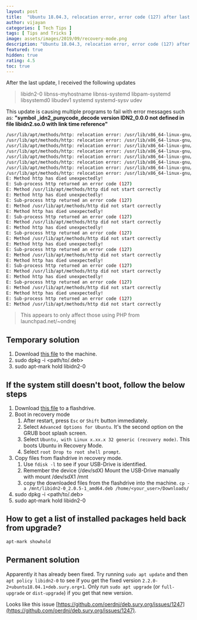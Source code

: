 ```yaml
---
layout: post
title:  "Ubuntu 18.04.3, relocation error, error code (127) after last updates"
author: vijayan
categories: [ Tech Tips ]
tags: [ Tips and Tricks ]
image: assets/images/2019/09/recovery-mode.png
description: "Ubuntu 18.04.3, relocation error, error code (127) after last updates."
featured: true
hidden: true
rating: 4.5
toc: true
---
```

After the last update, I received the following updates

> libidn2-0 libnss-myhostname libnss-systemd libpam-systemd libsystemd0 libudev1 systemd systemd-sysv udev

This update is causing multiple programs to fail with error messages such as:
**"symbol _idn2_punycode_decode version IDN2_0.0.0 not defined in file libidn2.so.0 with link time reference"**

```sh
/usr/lib/apt/methods/http: relocation error: /usr/lib/x86_64-linux-gnu/libgnutls.so.30: symbol _idn2_punycode_decode version IDN2_0.0.0 not defined in file libidn2.so.0 with link time reference
/usr/lib/apt/methods/http: relocation error: /usr/lib/x86_64-linux-gnu/libgnutls.so.30: symbol _idn2_punycode_decode version IDN2_0.0.0 not defined in file libidn2.so.0 with link time reference
/usr/lib/apt/methods/http: relocation error: /usr/lib/x86_64-linux-gnu/libgnutls.so.30: symbol _idn2_punycode_decode version IDN2_0.0.0 not defined in file libidn2.so.0 with link time reference
/usr/lib/apt/methods/http: relocation error: /usr/lib/x86_64-linux-gnu/libgnutls.so.30: symbol _idn2_punycode_decode version IDN2_0.0.0 not defined in file libidn2.so.0 with link time reference
/usr/lib/apt/methods/http: relocation error: /usr/lib/x86_64-linux-gnu/libgnutls.so.30: symbol _idn2_punycode_decode version IDN2_0.0.0 not defined in file libidn2.so.0 with link time reference
/usr/lib/apt/methods/http: relocation error: /usr/lib/x86_64-linux-gnu/libgnutls.so.30: symbol _idn2_punycode_decode version IDN2_0.0.0 not defined in file libidn2.so.0 with link time reference
/usr/lib/apt/methods/http: relocation error: /usr/lib/x86_64-linux-gnu/libgnutls.so.30: symbol _idn2_punycode_decode version IDN2_0.0.0 not defined in file libidn2.so.0 with link time reference
/usr/lib/apt/methods/http: relocation error: /usr/lib/x86_64-linux-gnu/libgnutls.so.30: symbol _idn2_punycode_decode version IDN2_0.0.0 not defined in file libidn2.so.0 with link time reference
E: Method http has died unexpectedly!
E: Sub-process http returned an error code (127)
E: Method /usr/lib/apt/methods/http did not start correctly
E: Method http has died unexpectedly!
E: Sub-process http returned an error code (127)
E: Method /usr/lib/apt/methods/http did not start correctly
E: Method http has died unexpectedly!
E: Sub-process http returned an error code (127)
E: Method /usr/lib/apt/methods/http did not start correctly
E: Method http has died unexpectedly!
E: Sub-process http returned an error code (127)
E: Method /usr/lib/apt/methods/http did not start correctly
E: Method http has died unexpectedly!
E: Sub-process http returned an error code (127)
E: Method /usr/lib/apt/methods/http did not start correctly
E: Method http has died unexpectedly!
E: Sub-process http returned an error code (127)
E: Method /usr/lib/apt/methods/http did not start correctly
E: Method http has died unexpectedly!
E: Sub-process http returned an error code (127)
E: Method /usr/lib/apt/methods/http did not start correctly
E: Method http has died unexpectedly!
E: Sub-process http returned an error code (127)
E: Method /usr/lib/apt/methods/http did not start correctly
```

> This appears to only affect those using PHP from launchpad.net/~ondrej

## Temporary solution

1. Download [this file](http://ftp.us.debian.org/debian/pool/main/libi/libidn2/libidn2-0_2.0.5-1_amd64.deb "libidn2-0_2.0.5-1_amd64.deb") to the machine.
2. sudo dpkg -i <path/to/.deb>
3. sudo apt-mark hold libidn2-0

## If the system still doesn't boot, follow the below steps

1. Download [this file](http://ftp.us.debian.org/debian/pool/main/libi/libidn2/libidn2-0_2.0.5-1_amd64.deb "libidn2-0_2.0.5-1_amd64.deb") to a flashdrive.
2. Boot in recovery mode
   1. After restart, press `Esc` or `Shift` button immediately.
   2. Select `Advanced Options for Ubuntu`. It's the second option on the GRUB boot splash screen.
   3. Select `Ubuntu, with Linux x.xx.x 32 generic (recovery mode)`. This boots Ubuntu in Recovery Mode.
   4. Select `root Drop to root shell prompt`.
3. Copy files from flashdrive in recovery mode.
   1. Use `fdisk -l` to see if your USB-Drive is identified.
   2. Remember the device (/dev/sdX) Mount the USB-Drive manually with mount /dev/sdX1 /mnt
   3. copy the downloaded files from the flashdrive into the machine. `cp -a /mnt/libidn2-0_2.0.5-1_amd64.deb /home/<your_user>/Downloads/`
4. sudo dpkg -i <path/to/.deb>
5. sudo apt-mark hold libidn2-0

## How to get a list of installed packages held back from upgrade?

```sh
apt-mark showhold
```

## Permanent solution

Apparently it has already been fixed. Try running `sudo apt update` and then `apt policy libidn2-0` to see if you get the fixed version `2.2.0-2+ubuntu18.04.1+deb.sury.org+1`. Only run `sudo apt upgrade` (or `full-upgrade` or `dist-upgrade`) if you get that new version.

Looks like this issue [https://github.com/oerdnj/deb.sury.org/issues/1247](https://github.com/oerdnj/deb.sury.org/issues/1247).
